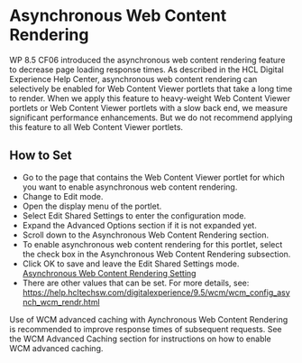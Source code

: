 # Asynchronous Web Content Rendering

WP 8.5 CF06 introduced the asynchronous web content rendering feature to decrease page loading
response times. As described in the HCL Digital Experience Help Center, asynchronous web content
rendering can selectively be enabled for Web Content Viewer portlets that take a long time to render.
When we apply this feature to heavy-weight Web Content Viewer portlets or Web Content Viewer portlets
with a slow back end, we measure significant performance enhancements. But we do not recommend
applying this feature to all Web Content Viewer portlets.

## How to Set

- Go to the page that contains the Web Content Viewer portlet for which you want to enable asynchronous web content rendering.
- Change to Edit mode.
- Open the display menu of the portlet.
- Select Edit Shared Settings to enter the configuration mode.
- Expand the Advanced Options section if it is not expanded yet.
- Scroll down to the Asynchronous Web Content Rendering section.
- To enable asynchronous web content rendering for this portlet, select the check box in the Asynchronous Web Content Rendering subsection.
- Click OK to save and leave the Edit Shared Settings mode. [Asynchronous Web Content Rendering Setting](../../../../images/AsynchronousWebContentRendering.png)
- There are other values that can be set. For more details, see: https://help.hcltechsw.com/digitalexperience/9.5/wcm/wcm_config_asynch_wcm_rendr.html

Use of WCM advanced caching with Aynchronous Web Content Rendering is recommended to improve
response times of subsequent requests. See the WCM Advanced Caching section for instructions on
how to enable WCM advanced caching.
